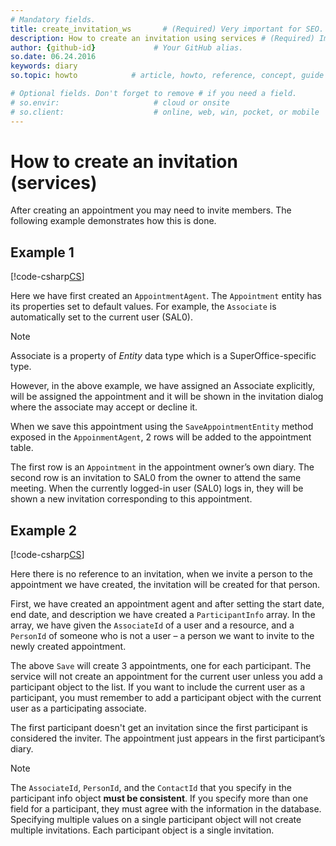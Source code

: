 ```yaml
---
# Mandatory fields.
title: create_invitation_ws       # (Required) Very important for SEO.
description: How to create an invitation using services # (Required) Important for SEO.
author: {github-id}             # Your GitHub alias.
so.date: 06.24.2016
keywords: diary
so.topic: howto            # article, howto, reference, concept, guide

# Optional fields. Don't forget to remove # if you need a field.
# so.envir:                     # cloud or onsite
# so.client:                    # online, web, win, pocket, or mobile
---
```


# How to create an invitation (services)

After creating an appointment you may need to invite members. The following example demonstrates how this is done.

## Example 1

[!code-csharp[CS](includes/create-invite-services-1.cs)]

Here we have first created an `AppointmentAgent`. The `Appointment` entity has its properties set to default values. For example, the `Associate` is automatically set to the current user (SAL0).

> [!NOTE]
> Associate is a property of *Entity* data type which is a SuperOffice-specific type.

However, in the above example, we have assigned an Associate explicitly, will be assigned the appointment and it will be shown in the invitation dialog where the associate may accept or decline it.

When we save this appointment using the `SaveAppointmentEntity` method exposed in the `AppoinmentAgent`, 2 rows will be added to the appointment table.

The first row is an `Appointment` in the appointment owner’s own diary. The second row is an invitation to SAL0 from the owner to attend the same meeting. When the currently logged-in user (SAL0) logs in, they will be shown a new invitation corresponding to this appointment.

## Example 2

[!code-csharp[CS](includes/create-invite-services-2.cs)]

Here there is no reference to an invitation, when we invite a person to the appointment we have created, the invitation will be created for that person.

First, we have created an appointment agent and after setting the start date, end date, and description we have created a `ParticipantInfo` array. In the array, we have given the `AssociateId` of a user and a resource, and a `PersonId` of someone who is not a user – a person we want to invite to the newly created appointment.

The above `Save` will create 3 appointments, one for each participant. The service will not create an appointment for the current user unless you add a participant object to the list. If you want to include the current user as a participant, you must remember to add a participant object with the current user as a participating associate.

The first participant doesn't get an invitation since the first participant is considered the inviter. The appointment just appears in the first participant’s diary.

> [!NOTE]
> The `AssociateId`, `PersonId`, and the `ContactId` that you specify in the participant info object **must be consistent**. If you specify more than one field for a participant, they must agree with the information in the database. Specifying multiple values on a single participant object will not create multiple invitations. Each participant object is a single invitation.
